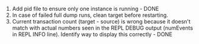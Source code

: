 1. Add pid file to ensure only one instance is running - DONE
2. In case of failed full dump runs, clean target before restarting.
3. Current transaction count (target - source) is wrong because it doesn't match with actual numbers seen in the REPL DEBUG output (numEvents in REPL INFO line). Identify way to display this correctly - DONE
